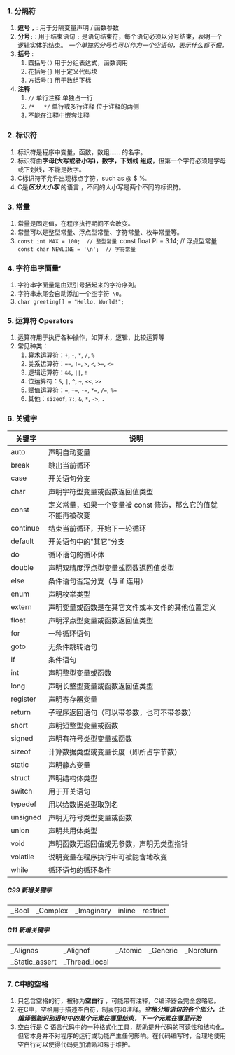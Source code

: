 ### 1. 分隔符
1. __逗号 `,`__ : 用于分隔变量声明 / 函数参数
2. __分号`;`__  : 用于结束语句  `;` 是语句结束符，每个语句必须以分号结束，表明一个逻辑实体的结束。 *一个单独的分号也可以作为一个空语句，表示什么都不做。* 
3. __括号__ :
	1. 圆括号`()`  用于分组表达式，函数调用
	2. 花括号`{}`  用于定义代码块
	3. 方括号`[]`  用于数组下标
4. __注释__ 
	1. `//` 单行注释 单独占一行
	2. `/*   */`  单行或多行注释 位于注释的两侧
	3. 不能在注释中嵌套注释

### 2. 标识符
1. 标识符是程序中变量，函数，数组...... 的名字。
2. 标识符由**字母(大写或者小写)，数字，下划线 组成**，但第一个字符必须是字母或下划线，不能是数字。
3. C标识符不允许出现标点字符，such as @ $ %.
4. C是***区分大小写*** 的语言 ，不同的大小写是两个不同的标识符。

### 3. 常量 
1. 常量是固定值，在程序执行期间不会改变。
2. 常量可以是整型常量、浮点型常量、字符常量、枚举常量等。
3. `const int MAX = 100;  // 整型常量
   `const float PI = 3.14;  // 浮点型常量
   `const char NEWLINE = '\n';  // 字符常量` 

### 4. 字符串字面量‘
1. 字符串字面量是由双引号括起来的字符序列。
2. 字符串末尾会自动添加一个空字符` \0`。
3. `char greeting[] = "Hello, World!";`

### 5. 运算符 Operators
1. 运算符用于执行各种操作，如算术，逻辑，比较运算等
2. 常见种类：
	1. 算术运算符：`+`, `-`, `*`, `/`, `%`
	2. 关系运算符：`==`, `!=`, `>`, `<`, `>=`, `<=`
	3. 逻辑运算符：`&&`, `||`, `!`
	4. 位运算符：`&`, `|`, `^`, `~`, `<<`, `>>`
	5. 赋值运算符：`=`, `+=`, `-=`, `*=`, `/=`, `%=`
	6. 其他：`sizeof`, `?:`, `&`, `*`, `->`, `.`

### 6. 关键字
| 关键字      | 说明                                 |
| -------- | ---------------------------------- |
| auto     | 声明自动变量                             |
| break    | 跳出当前循环                             |
| case     | 开关语句分支                             |
| char     | 声明字符型变量或函数返回值类型                    |
| const    | 定义常量，如果一个变量被 const 修饰，那么它的值就不能再被改变 |
| continue | 结束当前循环，开始下一轮循环                     |
| default  | 开关语句中的"其它"分支                       |
| do       | 循环语句的循环体                           |
| double   | 声明双精度浮点型变量或函数返回值类型                 |
| else     | 条件语句否定分支（与 if 连用）                  |
| enum     | 声明枚举类型                             |
| extern   | 声明变量或函数是在其它文件或本文件的其他位置定义           |
| float    | 声明浮点型变量或函数返回值类型                    |
| for      | 一种循环语句                             |
| goto     | 无条件跳转语句                            |
| if       | 条件语句                               |
| int      | 声明整型变量或函数                          |
| long     | 声明长整型变量或函数返回值类型                    |
| register | 声明寄存器变量                            |
| return   | 子程序返回语句（可以带参数，也可不带参数）              |
| short    | 声明短整型变量或函数                         |
| signed   | 声明有符号类型变量或函数                       |
| sizeof   | 计算数据类型或变量长度（即所占字节数）                |
| static   | 声明静态变量                             |
| struct   | 声明结构体类型                            |
| switch   | 用于开关语句                             |
| typedef  | 用以给数据类型取别名                         |
| unsigned | 声明无符号类型变量或函数                       |
| union    | 声明共用体类型                            |
| void     | 声明函数无返回值或无参数，声明无类型指针               |
| volatile | 说明变量在程序执行中可被隐含地改变                  |
| while    | 循环语句的循环条件                          |
##### C99 新增关键字

|   |   |   |   |   |
|---|---|---|---|---|
|_Bool|_Complex|_Imaginary|inline|restrict|

##### C11 新增关键字

|   |   |   |   |   |
|---|---|---|---|---|
|_Alignas|_Alignof|_Atomic|_Generic|_Noreturn|
|_Static_assert|_Thread_local||||

### 7. C中的空格
1. 只包含空格的行，被称为**空白行** ，可能带有注释，C编译器会完全忽略它。
2. 在C中，空格用于描述空白符，制表符和注释。***空格分隔语句的各个部分，让编译器能识别语句中的某个元素在哪里结束，下一个元素在哪里开始***
3. 空白行是 C 语言代码中的一种格式化工具，帮助提升代码的可读性和结构化，但它本身并不对程序的运行或功能产生任何影响。在代码编写时，合理地使用空白行可以使得代码更加清晰和易于维护。